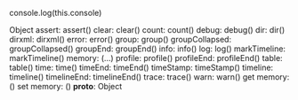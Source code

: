 

console.log(this.console)




Object
assert: assert()
clear: clear()
count: count()
debug: debug()
dir: dir()
dirxml: dirxml()
error: error()
group: group()
groupCollapsed: groupCollapsed()
groupEnd: groupEnd()
info: info()
log: log()
markTimeline: markTimeline()
memory: (...)
profile: profile()
profileEnd: profileEnd()
table: table()
time: time()
timeEnd: timeEnd()
timeStamp: timeStamp()
timeline: timeline()
timelineEnd: timelineEnd()
trace: trace()
warn: warn()
get memory: ()
set memory: ()
__proto__: Object










